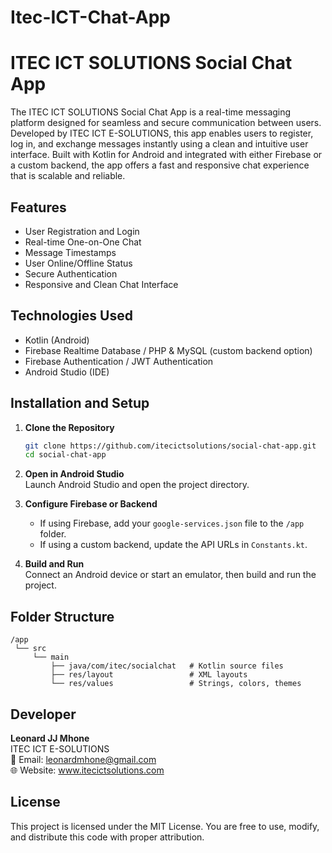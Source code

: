 # Itec-ICT-Chat-App
# ITEC ICT SOLUTIONS Social Chat App

The ITEC ICT SOLUTIONS Social Chat App is a real-time messaging platform designed for seamless and secure communication between users. Developed by ITEC ICT E-SOLUTIONS, this app enables users to register, log in, and exchange messages instantly using a clean and intuitive user interface. Built with Kotlin for Android and integrated with either Firebase or a custom backend, the app offers a fast and responsive chat experience that is scalable and reliable.

## Features

- User Registration and Login
- Real-time One-on-One Chat
- Message Timestamps
- User Online/Offline Status
- Secure Authentication
- Responsive and Clean Chat Interface

## Technologies Used

- Kotlin (Android)
- Firebase Realtime Database / PHP & MySQL (custom backend option)
- Firebase Authentication / JWT Authentication
- Android Studio (IDE)

## Installation and Setup

1. **Clone the Repository**  
   ```bash
   git clone https://github.com/itecictsolutions/social-chat-app.git
   cd social-chat-app
   ```

2. **Open in Android Studio**  
   Launch Android Studio and open the project directory.

3. **Configure Firebase or Backend**  
   - If using Firebase, add your `google-services.json` file to the `/app` folder.  
   - If using a custom backend, update the API URLs in `Constants.kt`.

4. **Build and Run**  
   Connect an Android device or start an emulator, then build and run the project.

## Folder Structure

```
/app
 └── src
     └── main
         ├── java/com/itec/socialchat   # Kotlin source files
         ├── res/layout                 # XML layouts
         └── res/values                 # Strings, colors, themes
```

## Developer

**Leonard JJ Mhone**  
ITEC ICT E-SOLUTIONS  
📧 Email: leonardmhone@gmail.com  
🌐 Website: www.itecictsolutions.com 

## License

This project is licensed under the MIT License. You are free to use, modify, and distribute this code with proper attribution.
